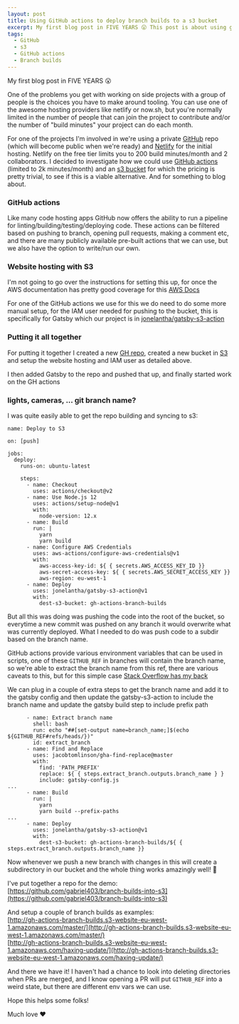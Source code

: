 ```yaml
---
layout: post
title: Using GitHub actions to deploy branch builds to a s3 bucket
excerpt: My first blog post in FIVE YEARS 😮 This post is about using github actions to build static sites on branches and deploying them to S3.
tags:
  - GitHub
  - s3
  - GitHub actions
  - Branch builds
---
```


My first blog post in FIVE YEARS :open_mouth:

One of the problems you get with working on side projects with a group of people is the choices you have to make around tooling. You can use one of the awesome hosting providers like netlify or now.sh, but you're normally limited in the number of people that can join the project to contribute and/or the number of "build minutes" your project can do each month.

For one of the projects I'm involved in we're using a private [GitHub](https://github.com/) repo (which will become public when we're ready) and [Netlify](https://www.netlify.com/) for the initial hosting.
Netlify on the free tier limits you to 200 build minutes/month and 2 collaborators. I decided to investigate how we could use [GitHub actions](https://github.com/features/actions) (limited to 2k minutes/month) and an [s3 bucket](https://aws.amazon.com/s3/pricing/) for which the pricing is pretty trivial, to see if this is a viable alternative. And for something to blog about.

### GitHub actions

Like many code hosting apps GitHub now offers the ability to run a pipeline for linting/building/testing/deploying code. These actions can be filtered based on pushing to branch, opening pull requests, making a comment etc, and there are many publicly available pre-built actions that we can use, but we also have the option to write/run our own.

### Website hosting with S3

I'm not going to go over the instructions for setting this up, for once the AWS documentation has pretty good coverage for this [AWS Docs](https://docs.aws.amazon.com/AmazonS3/latest/dev/HowDoIWebsiteConfiguration.html)

For one of the GitHub actions we use for this we do need to do some more manual setup, for the IAM user needed for pushing to the bucket, this is specifically for Gatsby which our project is in [jonelantha/gatsby-s3-action](https://github.com/jonelantha/gatsby-s3-action#notes)

### Putting it all together

For putting it together I created a new [GH repo](https://github.com/gabriel403/branch-builds-into-s3), created a new bucket in [S3](http://gh-actions-branch-builds.s3-website-eu-west-1.amazonaws.com) and setup the website hosting and IAM user as detailed above.

I then added Gatsby to the repo and pushed that up, and finally started work on the GH actions

### lights, cameras, ... git branch name?

I was quite easily able to get the repo building and syncing to s3:

```
name: Deploy to S3

on: [push]

jobs:
  deploy:
    runs-on: ubuntu-latest

    steps:
      - name: Checkout
        uses: actions/checkout@v2
      - name: Use Node.js 12
        uses: actions/setup-node@v1
        with:
          node-version: 12.x
      - name: Build
        run: |
          yarn
          yarn build
      - name: Configure AWS Credentials
        uses: aws-actions/configure-aws-credentials@v1
        with:
          aws-access-key-id: ${ { secrets.AWS_ACCESS_KEY_ID }}
          aws-secret-access-key: ${ { secrets.AWS_SECRET_ACCESS_KEY }}
          aws-region: eu-west-1
      - name: Deploy
        uses: jonelantha/gatsby-s3-action@v1
        with:
          dest-s3-bucket: gh-actions-branch-builds

```

But all this was doing was pushing the code into the root of the bucket, so everytime a new commit was pushed on any branch it would overwrite what was currently deployed. What I needed to do was push code to a subdir based on the branch name.

GitHub actions provide various environment variables that can be used in scripts, one of these `GITHUB_REF` in branches will contain the branch name, so we're able to extract the branch name from this ref, there are various caveats to this, but for this simple case [Stack Overflow has my back](https://stackoverflow.com/questions/58033366/how-to-get-current-branch-within-github-actions)

We can plug in a couple of extra steps to get the branch name and add it to the gatsby config and then update the gatsby-s3-action to include the branch name and update the gatsby build step to include prefix path

```
      - name: Extract branch name
        shell: bash
        run: echo "##[set-output name=branch_name;]$(echo ${GITHUB_REF#refs/heads/})"
        id: extract_branch
      - name: Find and Replace
        uses: jacobtomlinson/gha-find-replace@master
        with:
          find: 'PATH_PREFIX'
          replace: ${ { steps.extract_branch.outputs.branch_name } }
          include: gatsby-config.js
...
      - name: Build
        run: |
          yarn
          yarn build --prefix-paths
...
      - name: Deploy
        uses: jonelantha/gatsby-s3-action@v1
        with:
          dest-s3-bucket: gh-actions-branch-builds/${ { steps.extract_branch.outputs.branch_name }}
```

Now whenever we push a new branch with changes in this will create a subdirectory in our bucket and the whole thing works amazingly well! :tada:

I've put together a repo for the demo:  
[https://github.com/gabriel403/branch-builds-into-s3](https://github.com/gabriel403/branch-builds-into-s3)

And setup a couple of branch builds as examples:  
[http://gh-actions-branch-builds.s3-website-eu-west-1.amazonaws.com/master/](http://gh-actions-branch-builds.s3-website-eu-west-1.amazonaws.com/master/)  
[http://gh-actions-branch-builds.s3-website-eu-west-1.amazonaws.com/haxing-update/](http://gh-actions-branch-builds.s3-website-eu-west-1.amazonaws.com/haxing-update/)

And there we have it! I haven't had a chance to look into deleting directories when PRs are merged, and I know opening a PR will put `GITHUB_REF` into a weird state, but there are different env vars we can use.

Hope this helps some folks!

Much love :heart:
